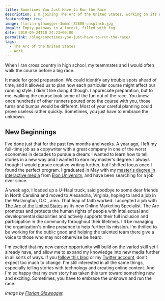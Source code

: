 ```yaml
---
title: Sometimes You Just Have to Run the Race
description: I'm joining The Arc of the United States, working on its website.
featuredimg: true
image: florian-glawogger-3mmmfrZ3S80-unsplash.jpg
imgalt: Empty pathway in a forest, filled with fog.
date: 2010-09-24T10:24:23+00:00
permalink: /blog/sometimes-you-just-have-to-run-the-race/
tags:
  - The Arc of the United States
  - Work
---
```


When I ran cross country in high school, my teammates and I would often walk the course before a big race.

It made for good preparation. We could identify any trouble spots ahead of time, and it allowed us to plan how each particular course might affect our running style. I didn't like doing it though. I appreciate preparation, but to me, walking the course took some of the fun out of the race. You knew once hundreds of other runners poured onto the course with you, those turns and bumps would be different. Most of your careful planning could prove useless rather quickly. Sometimes, you just have to embrace the unknown.

## New Beginnings

I've done just that for the past few months and weeks. A year ago, I left my full-time job as a copywriter with a great company in one of the worst economies in decades to pursue a dream: I wanted to learn how to tell stories in a new way and I wanted to earn my master's degree. I always thought I would pursue creative writing further, but I shifted focus once I found the perfect program. I graduated in May with my [master's degree in interactive media](http://www.elon.edu/imedia) from [Elon University](http://www.elon.edu/), and have been searching for a job ever since.

A week ago, I loaded up a U-Haul truck, said goodbye to some dear friends in North Carolina and moved to Alexandria, Virginia, hoping to land a job in the Washington, D.C., area. That leap of faith worked. I accepted a job with [The Arc of the United States](http://www.thearc.org/page.aspx?pid=2530) as its new Online Marketing Specialist. The Arc promotes and protects the human rights of people with intellectual and developmental disabilities and actively supports their full inclusion and participation in the community throughout their lifetimes. I'll be managing the organization's online presence to help further its mission. I'm thrilled to be working for the public good and helping the talented team there give a voice to those who may not otherwise be heard.

I'm excited that my new career opportunity will build on the varied skill set I already have, and allow me to expand my knowledge into new media further in all sorts of ways. If you [follow this blog](/blog/) or my [Twitter account](http://twitter.com/DavidAKennedy/), don't expect too much to change. I'm still interested in all the same things, especially telling stories with technology and creating online content. And I'm so happy that my own story has taken this turn toward something new and exciting. Sometimes, you have to embrace the unknown and run the race.

_Image by [Florian Glawogger](https://unsplash.com/photos/3mmmfrZ3S80)._